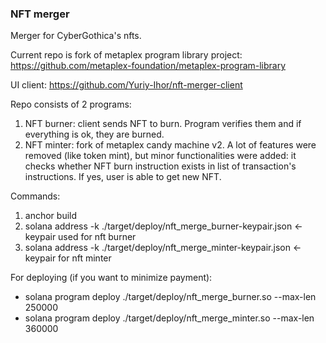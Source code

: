 ### NFT merger
Merger for CyberGothica's nfts.

Current repo is fork of metaplex program library project: https://github.com/metaplex-foundation/metaplex-program-library

UI client: https://github.com/Yuriy-Ihor/nft-merger-client 

Repo consists of 2 programs:
1. NFT burner: client sends NFT to burn. Program verifies them and if everything is ok, they are burned.
2. NFT minter: fork of metaplex candy machine v2. A lot of features were removed (like token mint), but minor functionalities were added: it checks whether NFT burn instruction exists in list of transaction's instructions. If yes, user is able to get new NFT. 

Commands:
1. anchor build
2. solana address -k ./target/deploy/nft_merge_burner-keypair.json <- keypair used for nft burner
3. solana address -k ./target/deploy/nft_merge_minter-keypair.json <- keypair for nft minter

For deploying (if you want to minimize payment):
- solana program deploy ./target/deploy/nft_merge_burner.so --max-len 250000
- solana program deploy ./target/deploy/nft_merge_minter.so --max-len 360000
